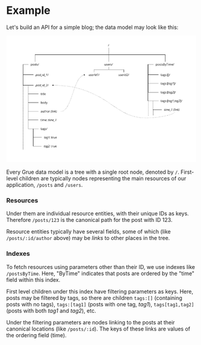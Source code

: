 Example
=======

Let's build an API for a simple blog; the data model may look like this:

![Example data model](example-model.png)

Every Grue data model is a tree with a single root node, denoted by `/`. First-level children are typically nodes representing the main resources of our application, `/posts` and `/users`.

### Resources

Under them are individual resource entities, with their unique IDs as keys. Therefore `/posts/123` is the canonical path for the post with ID 123.

Resource entities typically have several fields, some of which (like `/posts/:id/author` above) may be _links_ to other places in the tree.

### Indexes

To fetch resources using parameters other than their ID, we use indexes like `/postsByTime`. Here, "ByTime" indicates that posts are ordered by the "time" field within this index.

First level children under this index have filtering parameters as keys. Here, posts may be filtered by tags, so there are children `tags:[]` (containing posts with no tags), `tags:[tag1]` (posts with one tag, _tag1_), `tags[tag1,tag2]` (posts with both _tag1_ and _tag2_), etc.

Under the filtering parameters are nodes linking to the posts at their canonical locations (like `/posts/:id`). The keys of these links are values of the ordering field (time).

